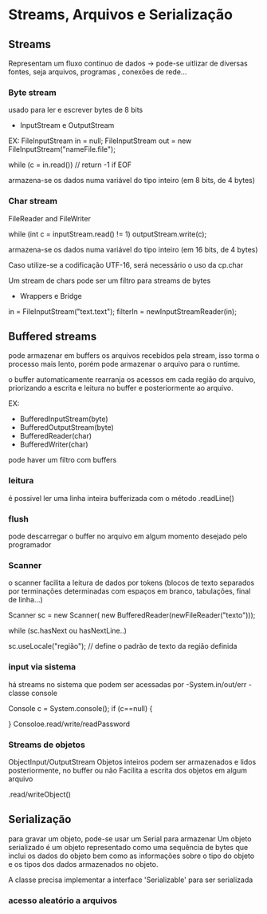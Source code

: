 # Streams, Arquivos e Serialização
## Streams 
Representam um fluxo continuo de dados -> pode-se uitlizar de diversas fontes, seja arquivos, programas , conexões de rede...

### Byte stream 
usado para ler e escrever bytes de 8 bits
- InputStream e OutputStream

EX: 
FileInputStream in = null;
FileInputStream out = new FileInputStream("nameFile.file");

while (c = in.read()) // return -1 if EOF

armazena-se os dados numa variável do tipo inteiro (em 8 bits, de 4 bytes)

### Char stream
FileReader and FileWriter

while (int c = inputStream.read() != 1) 
    outputStream.write(c);

armazena-se os dados numa variável do tipo inteiro (em 16 bits, de 4 bytes)

Caso utilize-se a codificação UTF-16, será necessário o uso da cp.char

Um stream de chars pode ser um filtro para streams de bytes
- Wrappers e Bridge

in = FileInputStream("text.text");
filterIn = newInputStreamReader(in);

## Buffered streams
pode armazenar em buffers os arquivos recebidos pela stream, isso torma o processo mais lento, porém pode armazenar o arquivo para o runtime.

o buffer automaticamente rearranja os acessos em cada região do arquivo, priorizando a escrita e leitura no buffer e posteriormente ao arquivo.

EX: 
- BufferedInputStream(byte)
- BufferedOutputStream(byte)
- BufferedReader(char)
- BufferedWriter(char)

pode haver um filtro com buffers

### leitura
é possivel ler uma linha inteira bufferizada com o método .readLine()

### flush
pode descarregar o buffer no arquivo em algum momento desejado pelo programador


### Scanner
o scanner facilita a leitura de dados por tokens (blocos de texto separados por terminações determinadas com espaços em branco, tabulações, final de linha...)

Scanner sc = new Scanner( new BufferedReader(newFileReader("texto")));

while (sc.hasNext ou hasNextLine..)

sc.useLocale("região"); // define o padrão de texto da região definida

### input via sistema

há streams no sistema que podem ser acessadas por
-System.in/out/err
-classe console

Console c = System.console();
if (c==null) {

}
Consoloe.read/write/readPassword

### Streams de objetos
ObjectInput/OutputStream
Objetos inteiros podem ser armazenados e lidos posteriormente, no buffer ou não
Facilita a escrita dos objetos em algum arquivo

.read/writeObject()



## Serialização
para gravar um objeto, pode-se usar um Serial para armazenar
Um objeto serializado é um objeto representado como uma sequência de bytes que inclui os dados do objeto bem como as informações sobre o tipo do objeto e os tipos dos dados armazenados no objeto.

A classe precisa implementar a interface 'Serializable' para ser serializada


### acesso aleatório a arquivos
